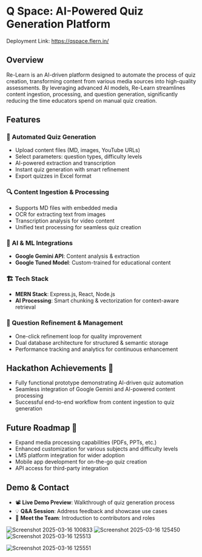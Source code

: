 
# Q Space: AI-Powered Quiz Generation Platform

Deployment Link: https://qspace.flern.in/

## Overview
Re-Learn is an AI-driven platform designed to automate the process of quiz creation, transforming content from various media sources into high-quality assessments. By leveraging advanced AI models, Re-Learn streamlines content ingestion, processing, and question generation, significantly reducing the time educators spend on manual quiz creation.

## Features
### 🚀 Automated Quiz Generation
- Upload content files (MD, images, YouTube URLs)
- Select parameters: question types, difficulty levels
- AI-powered extraction and transcription
- Instant quiz generation with smart refinement
- Export quizzes in Excel format

### 🔍 Content Ingestion & Processing
- Supports MD files with embedded media
- OCR for extracting text from images
- Transcription analysis for video content
- Unified text processing for seamless quiz creation

### 🧠 AI & ML Integrations
- **Google Gemini API**: Content analysis & extraction
- **Google Tuned Model**: Custom-trained for educational content

### 🏗 Tech Stack
- **MERN Stack**: Express.js, React, Node.js
- **AI Processing**: Smart chunking & vectorization for context-aware retrieval

### 🔄 Question Refinement & Management
- One-click refinement loop for quality improvement
- Dual database architecture for structured & semantic storage
- Performance tracking and analytics for continuous enhancement

## Hackathon Achievements 🎯
- Fully functional prototype demonstrating AI-driven quiz automation
- Seamless integration of Google Gemini and AI-powered content processing
- Successful end-to-end workflow from content ingestion to quiz generation

## Future Roadmap 🌟
- Expand media processing capabilities (PDFs, PPTs, etc.)
- Enhanced customization for various subjects and difficulty levels
- LMS platform integration for wider adoption
- Mobile app development for on-the-go quiz creation
- API access for third-party integration

## Demo & Contact
- 📽 **Live Demo Preview**: Walkthrough of quiz generation process
- 💡 **Q&A Session**: Address feedback and showcase use cases
- 🤝 **Meet the Team**: Introduction to contributors and roles


![Screenshot 2025-03-16 100833](https://github.com/user-attachments/assets/6fdad955-6ce2-4a30-b231-b3cfe240f5b1)
![Screenshot 2025-03-16 125450](https://github.com/user-attachments/assets/b6ab3195-7a15-4a6f-8abc-70e53c75d62e)
![Screenshot 2025-03-16 125513](https://github.com/user-attachments/assets/8883a7d1-563d-4c93-92a5-08ef0057652b)

![Screenshot 2025-03-16 125551](https://github.com/user-attachments/assets/b038b5d9-b1bd-48f6-9fa6-f2e726765059)



